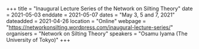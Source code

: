 +++
title = "Inaugural Lecture Series of the Network on Silting Theory"
date = 2021-05-03
enddate = 2021-05-07
dates = "May 3, 5 and 7, 2021"
dateadded = 2021-04-26
location = "Online"
webpage = "https://networkonsilting.wordpress.com/inaugural-lecture-series/"
organisers = "Network on Silting Theory"
speakers = "Osamu Iyama (The University of Tokyo)"
+++
